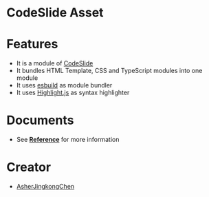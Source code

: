 # CodeSlide Asset

# Features
- It is a module of [CodeSlide](../../)
- It bundles HTML Template, CSS and TypeScript modules into one module
- It uses [esbuild](https://github.com/evanw/esbuild) as module bundler
- It uses [Highlight.js](https://github.com/highlightjs/highlight.js) as syntax highlighter

# Documents
- See [**Reference**](./docs/REFERENCE.md) for more information

# Creator
- [AsherJingkongChen](https://github.com/AsherJingkongChen)
